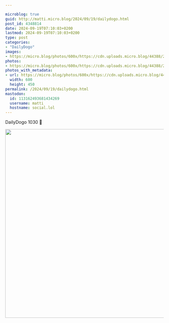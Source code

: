 ```yaml
---

microblog: true
guid: http://matti.micro.blog/2024/09/19/dailydogo.html
post_id: 4348814
date: 2024-09-19T07:10:03+0200
lastmod: 2024-09-19T07:10:03+0200
type: post
categories:
- "DailyDogo"
images:
- https://micro.blog/photos/600x/https://cdn.uploads.micro.blog/44388/2024/1fceacabe5344144883f646ada0a88e8.jpg
photos:
- https://micro.blog/photos/600x/https://cdn.uploads.micro.blog/44388/2024/1fceacabe5344144883f646ada0a88e8.jpg
photos_with_metadata:
- url: https://micro.blog/photos/600x/https://cdn.uploads.micro.blog/44388/2024/1fceacabe5344144883f646ada0a88e8.jpg
  width: 600
  height: 450
permalink: /2024/09/19/dailydogo.html
mastodon:
  id: 113162493681434269
  username: matti
  hostname: social.lol
---
```

DailyDogo 1030 🐶

<img src="https://micro.blog/photos/600x/https://blog.martin-haehnel.de/uploads/2024/1fceacabe5344144883f646ada0a88e8.jpg" width="600" alt="" />
